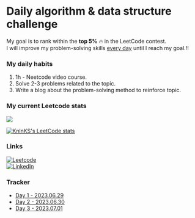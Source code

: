 # Daily algorithm & data structure challenge

My goal is to rank within the **top 5%** :fire: in the LeetCode contest.<br>
I will improve my problem-solving skills <ins>every day</ins> until I reach my goal.:bangbang:


### My daily habits
1. 1h - Neetcode video course.
2. Solve 2-3 problems related to the topic.
3. Write a blog about the problem-solving method to reinforce topic.

### My current Leetcode stats
![](https://badges.peiyuan.ch/leetcode/sorry_but_im_monster/ranking)

[![KnlnKS's LeetCode stats](https://leetcode-stats-six.vercel.app/api?username=sorry_but_im_monster&theme=dark)](https://leetcode.com/sorry_but_im_monster/)
   

### Links
[![Leetcode](https://img.shields.io/badge/-LeetCode-FFA116?style=for-the-badge&logo=LeetCode&logoColor=black)](https://leetcode.com/sorry_but_im_monster/) <br>
[![LinkedIn](https://img.shields.io/badge/LinkedIn-0077B5?style=for-the-badge&logo=linkedin&logoColor=white)](https://www.linkedin.com/in/alisherka7/) 


### Tracker
* <a href="https://github.com/Alisherka7/daily_challange_algorithm/tree/main/challenge/day1">Day 1 - 2023.06.29</a>
* <a href="https://github.com/Alisherka7/daily_challange_algorithm/tree/main/challenge/day2">Day 2 - 2023.06.30</a>
* <a href="https://github.com/Alisherka7/daily_challange_algorithm/tree/main/challenge/day3">Day 3 - 2023.07.01</a>
